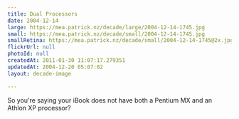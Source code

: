 ```yaml
---
title: Dual Processors
date: 2004-12-14
large: https://mea.patrick.nz/decade/large/2004-12-14-1745.jpg
small: https://mea.patrick.nz/decade/small/2004-12-14-1745.jpg
smallRetina: https://mea.patrick.nz/decade/small/2004-12-14-1745@2x.jpg
flickrUrl: null
photoId: null
createdAt: 2011-01-30 11:07:17.279351
updatedAt: 2004-12-20 05:07:02
layout: decade-image

---
```

So you're saying your iBook does not have both a Pentium MX and an Athlon XP processor? 
